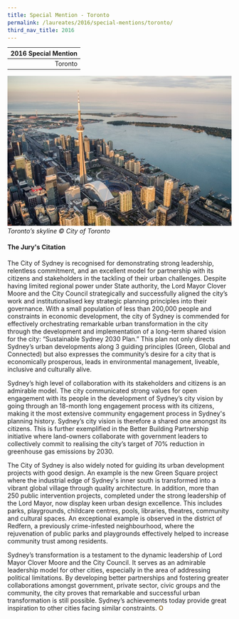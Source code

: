 ```yaml
---
title: Special Mention - Toronto
permalink: /laureates/2016/special-mentions/toronto/
third_nav_title: 2016
---
```


| 2016 Special Mention | 
|---:|
| Toronto | 

![Toronto’s skyline](/images/special-mentions/toronto.jpg)_Toronto’s skyline © City of Toronto_

#### **The Jury's Citation**

The City of Sydney is recognised for demonstrating strong leadership, relentless commitment, and an excellent model for partnership with its citizens and stakeholders in the tackling of their urban challenges. Despite having limited regional power under State authority, the Lord Mayor Clover Moore and the City Council strategically and successfully aligned the city’s work and institutionalised key strategic planning principles into their governance. With a small population of less than 200,000 people and constraints in economic development, the city of Sydney is commended for effectively orchestrating remarkable urban transformation in the city through the development and implementation of a long-term shared vision for the city: “Sustainable Sydney 2030 Plan.” This plan not only directs Sydney’s urban developments along 3 guiding principles (Green, Global and Connected) but also expresses the community’s desire for a city that is economically prosperous, leads in environmental management, liveable, inclusive and culturally alive.

Sydney’s high level of collaboration with its stakeholders and citizens is an admirable model. The city communicated strong values for open engagement with its people in the development of Sydney’s city vision by going through an 18-month long engagement process with its citizens, making it the most extensive community engagement process in Sydney's planning history. Sydney’s city vision is therefore a shared one amongst its citizens. This is further exemplified in the Better Building Partnership initiative where land-owners collaborate with government leaders to collectively commit to realising the city’s target of 70% reduction in greenhouse gas emissions by 2030.

The City of Sydney is also widely noted for guiding its urban development projects with good design. An example is the new Green Square project where the industrial edge of Sydney's inner south is transformed into a vibrant global village through quality architecture. In addition, more than 250 public intervention projects, completed under the strong leadership of the Lord Mayor, now display keen urban design excellence. This includes parks, playgrounds, childcare centres, pools, libraries, theatres, community and cultural spaces. An exceptional example is observed in the district of Redfern, a previously crime-infested neighbourhood, where the rejuvenation of public parks and playgrounds effectively helped to increase community trust among residents.

Sydney’s transformation is a testament to the dynamic leadership of Lord Mayor Clover Moore and the City Council. It serves as an admirable leadership model for other cities, especially in the area of addressing political limitations. By developing better partnerships and fostering greater collaborations amongst government, private sector, civic groups and the community, the city proves that remarkable and successful urban transformation is still possible. Sydney’s achievements today provide great inspiration to other cities facing similar constraints. **<font color="#967942">O</font>**
